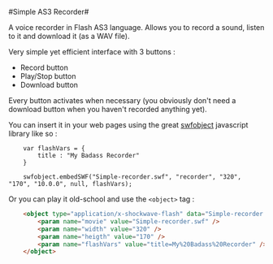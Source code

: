 #Simple AS3 Recorder#

A voice recorder in Flash AS3 language.
Allows you to record a sound, listen to it and download it (as a WAV file).

Very simple yet efficient interface with 3 buttons : 

+   Record button
+   Play/Stop button
+   Download button

Every button activates when necessary (you obviously don't need a download button when you haven't recorded anything yet).

You can insert it in your web pages using the great [swfobject](http://code.google.com/p/swfobject/) javascript library like so : 

```    
    var flashVars = {
        title : "My Badass Recorder"
    }
    
    swfobject.embedSWF("Simple-recorder.swf", "recorder", "320", "170", "10.0.0", null, flashVars);
```


Or you can play it old-school and use the ```<object>``` tag : 

```html    
    <object type="application/x-shockwave-flash" data="Simple-recorder.swf" width="320" height="170">
        <param name="movie" value="Simple-recorder.swf" />
        <param name="width" value="320" />
        <param name="heigth" value="170" />
        <param name="flashVars" value="title=My%20Badass%20Recorder" />
    </object>
```